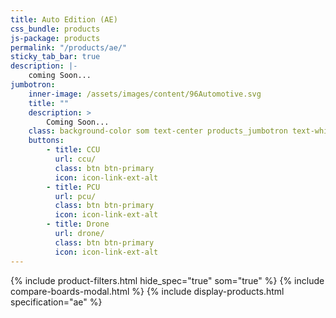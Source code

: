 ```yaml
---
title: Auto Edition (AE)
css_bundle: products
js-package: products
permalink: "/products/ae/"
sticky_tab_bar: true
description: |-
    coming Soon...
jumbotron:
    inner-image: /assets/images/content/96Automotive.svg
    title: ""
    description: >
        Coming Soon...
    class: background-color som text-center products_jumbotron text-white
    buttons:
        - title: CCU
          url: ccu/
          class: btn btn-primary
          icon: icon-link-ext-alt
        - title: PCU
          url: pcu/
          class: btn btn-primary
          icon: icon-link-ext-alt
        - title: Drone
          url: drone/
          class: btn btn-primary
          icon: icon-link-ext-alt
---
```

{% include product-filters.html hide_spec="true" som="true" %}
{% include compare-boards-modal.html %}
{% include display-products.html specification="ae" %}
